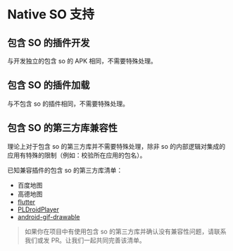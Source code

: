 # Native SO 支持

## 包含 SO 的插件开发

与开发独立的包含 so 的 APK 相同，不需要特殊处理。

## 包含 SO 的插件加载

与不包含 so 的插件相同，不需要特殊处理。

## 包含 SO 的第三方库兼容性

理论上对于包含 so 的第三方库并不需要特殊处理，除非 so 的内部逻辑对集成的应用有特殊的限制（例如：校验所在应用的包名）。

已知兼容插件的包含 so 的第三方库清单：

* 百度地图
* 高德地图
* [flutter](https://github.com/flutter/flutter)
* [PLDroidPlayer](https://github.com/pili-engineering/PLDroidPlayer)
* [android-gif-drawable](https://github.com/koral--/android-gif-drawable)

> 如果你在项目中有使用包含 so 的第三方库并确认没有兼容性问题，请联系我们或发 PR。让我们一起共同完善该清单。
